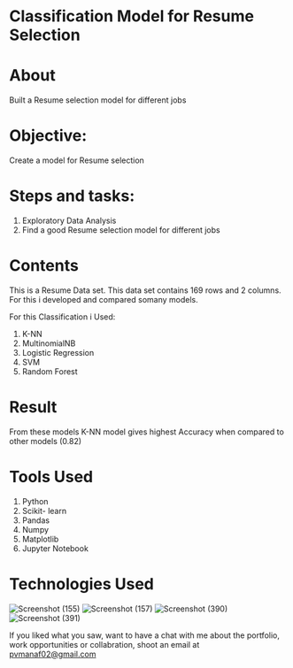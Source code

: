 # Classification Model for Resume Selection
# About

Built a Resume selection model for different jobs

# Objective: 
Create a model for Resume selection
# Steps and tasks:
1. Exploratory Data Analysis
2. Find a good Resume selection model for different jobs

# Contents
This is a Resume Data set. This data set contains 169 rows and 2 columns. For this i developed and compared somany models.

For this Classification i Used:
1) K-NN
2) MultinomialNB
3) Logistic Regression
4) SVM
5) Random Forest 

# Result

From these models  K-NN model gives highest Accuracy when compared to other models (0.82)
# Tools Used

1) Python
2) Scikit- learn
3) Pandas
4) Numpy
5) Matplotlib
6) Jupyter Notebook

# Technologies Used
![Screenshot (155)](https://user-images.githubusercontent.com/84491967/139635128-5ac86cca-3de3-483e-9ba2-d0de52da5e49.png)
![Screenshot (157)](https://user-images.githubusercontent.com/84491967/140642806-d77b4a89-7c81-4fd7-83da-2c1f694212f6.png)
![Screenshot (390)](https://user-images.githubusercontent.com/84491967/146012601-1299d211-c83b-4459-a43b-1e9fb10b320f.png)
![Screenshot (391)](https://user-images.githubusercontent.com/84491967/146012677-6c652709-d2cc-4b43-b349-4312317757f7.png)


If you liked what you saw, want to have a chat with me about the portfolio, work opportunities or collabration, shoot an email at pvmanaf02@gmail.com
